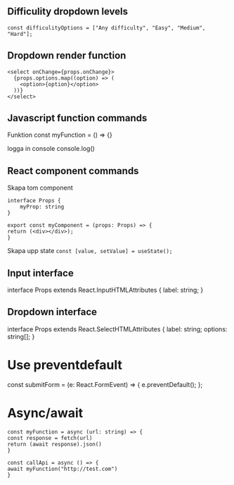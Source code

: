## Difficulity dropdown levels

`const difficulityOptions = ["Any difficulty", "Easy", "Medium", "Hard"];`

## Dropdown render function

```
<select onChange={props.onChange}>
  {props.options.map((option) => (
    <option>{option}</option>
  ))}
</select>
```

## Javascript function commands

Funktion
const myFunction = () => {}

logga in console
console.log()

## React component commands

Skapa tom component

```
interface Props {
    myProp: string
}

export const myComponent = (props: Props) => {
return (<div></div>);
}
```

Skapa upp state
`const [value, setValue] = useState();`

## Input interface

interface Props extends React.InputHTMLAttributes<HTMLInputElement> {
label: string;
}

## Dropdown interface

interface Props extends React.SelectHTMLAttributes<HTMLSelectElement> {
label: string;
options: string[];
}

# Use preventdefault

const submitForm = (e: React.FormEvent) => {
e.preventDefault();
};

# Async/await

```
const myFunction = async (url: string) => {
const response = fetch(url)
return (await response).json()
}

const callApi = async () => {
await myFunction("http://test.com")
}
```
